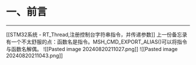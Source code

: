 # 一、前言
---
[[STM32系统 - RT_Thread,注册控制台字符串指令，并传递参数]]
上一份备忘录有一个不太舒服的点：函数名是指令。MSH_CMD_EXPORT_ALIAS()可以将指令与函数名解偶。
![[Pasted image 20240820211027.png]]
![[Pasted image 20240820211043.png]]










